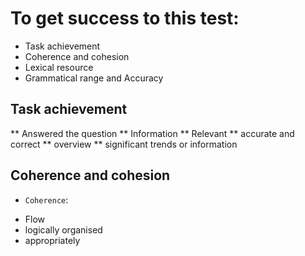 # To get success to this test:
* Task achievement
* Coherence and cohesion
* Lexical resource
* Grammatical range and Accuracy

## Task achievement
** Answered the question
** Information
** Relevant
** accurate and correct
** overview
** significant trends or information

## Coherence and cohesion
- `Coherence`:
* Flow
* logically organised
* appropriately
